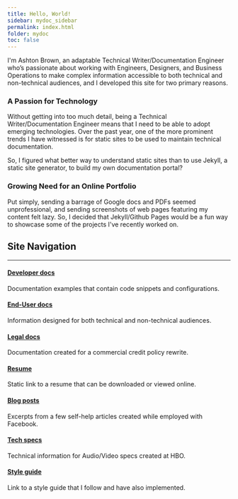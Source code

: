 ```yaml
---
title: Hello, World!
sidebar: mydoc_sidebar
permalink: index.html
folder: mydoc
toc: false
---
```


I'm Ashton Brown, an adaptable Technical Writer/Documentation Engineer who’s passionate about working with Engineers, Designers, and Business Operations to make complex information accessible to both technical and non-technical audiences, and I developed this site for two primary reasons.

### A Passion for Technology

Without getting into too much detail, being a Technical Writer/Documentation Engineer means that I need to be able to adopt emerging technologies. Over the past year, one of the more prominent trends I have witnessed is for static sites to be used to maintain technical documentation.

So, I figured what better way to understand static sites than to use Jekyll, a static site generator, to build my own documentation portal?

### Growing Need for an Online Portfolio

Put simply, sending a barrage of Google docs and PDFs seemed unprofessional, and sending screenshots of web pages featuring my content felt lazy. So, I decided that Jekyll/Github Pages would be a fun way to showcase some of the projects I've recently worked on.

## Site Navigation
<hr />

<!-- Navigation Start -->

<div class="row">
    <div class="col-md-4">
        <div class="media">
            <div class="pull-left">
                <span class="fa-stack fa-2x">
                      <i class="fa fa-circle fa-stack-2x text-black"></i>
                       <i class="fa fa-code fa-stack-1x fa-inverse"></i>
                </span>
            </div>
            <div class="media-body">
            <h4 class="media-heading"><a class="sitenav-link" href ="/gitlab.html">Developer docs</a></h4>
            <p>Documentation examples that contain code snippets and configurations.</p>
            </div>
        </div>
        <div class="media">
            <div class="pull-left">
                <span class="fa-stack fa-2x">
                      <i class="fa fa-circle fa-stack-2x text-black"></i>
                      <i class="fa fa-desktop fa-stack-1x fa-inverse"></i>
                </span>
            </div>
            <div class="media-body">
            <h4 class="media-heading"><a class="sitenav-link" href ="/mydoc_fb_deployment.html">End-User docs</a></h4>
            <p>Information designed for both technical and non-technical audiences.</p>
            </div>
        </div>
        <div class="media">
            <div class="pull-left">
                <span class="fa-stack fa-2x">
                     <i class="fa fa-circle fa-stack-2x text-black"></i>
                       <i class="fa fa-dollar fa-stack-1x fa-inverse"></i>
                </span>
            </div>
            <div class="media-body">
            <h4 class="media-heading"><a class="sitenav-link" href ="/mydoc_aml.html">Legal docs</a></h4>
            <p>Documentation created for a commercial credit policy rewrite.</p>
            </div>
        </div>
    </div>
    <div class="col-md-4">
        <div class="media">
            <div class="pull-left">
                <span class="fa-stack fa-2x">
                      <i class="fa fa-circle fa-stack-2x text-black"></i>
                      <i class="fa fa-suitcase fa-stack-1x fa-inverse"></i>
                </span>
            </div>
            <div class="media-body">
                <h4 class="media-heading"><a class="sitenav-link" href ="/resume.html">Resume</a></h4>
                <p>Static link to a  resume that can be downloaded or viewed online.</p>
            </div>
        </div>
        <div class="media">
            <div class="pull-left">
                <span class="fa-stack fa-2x">
                      <i class="fa fa-circle fa-stack-2x text-black"></i>
                       <i class="fa fa-paper-plane fa-stack-1x fa-inverse"></i>
                </span>
            </div>
            <div class="media-body">
            <h4 class="media-heading"><a class="sitenav-link" href ="/mydoc_pulse_career.html">Blog posts</a></h4>
            <p>Excerpts from a few self-help articles created while employed with Facebook.</p>
            </div>
        </div>
    </div>
    <div class="col-md-4">
        <div class="media">
            <div class="pull-left">
                <span class="fa-stack fa-2x">
                      <i class="fa fa-circle fa-stack-2x text-black"></i>
                       <i class="fa fa-wrench fa-stack-1x fa-inverse"></i>
                </span>
            </div>
            <div class="media-body">
                <h4 class="media-heading"><a class="sitenav-link" href ="/mydoc_hbo_mmc.html">Tech specs</a></h4>
                <p>Technical information for Audio/Video specs created at HBO.</p>
            </div>
        </div>
        <div class="media">
            <div class="pull-left">
                <span class="fa-stack fa-2x">
                      <i class="fa fa-circle fa-stack-2x text-black"></i>
                       <i class="fa fa-paragraph fa-stack-1x fa-inverse"></i>
                </span>
            </div>
            <div class="media-body">
            <h4 class="media-heading"><a class="sitenav-link" href ="/style_intro.html">Style guide</a></h4>
                <p>Link to a style guide that I follow and have also implemented.</p>
            </div>
        </div>
    </div>
</div>

